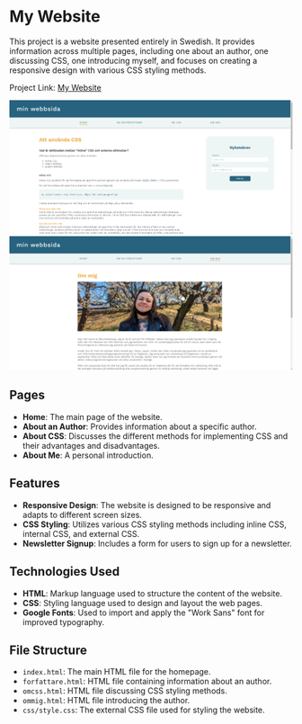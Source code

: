 # My Website

This project is a website presented entirely in Swedish. It provides information across multiple pages, including one about an author, one discussing CSS, one introducing myself, and focuses on creating a responsive design with various CSS styling methods.

Project Link: [My Website](https://moaburke.github.io/MyWebsite/index.html)

![index.png](index.png)
![om_mig.png](om_mig.png)

## Pages

- **Home**: The main page of the website.
- **About an Author**: Provides information about a specific author.
- **About CSS**: Discusses the different methods for implementing CSS and their advantages and disadvantages.
- **About Me**: A personal introduction.

## Features

- **Responsive Design**: The website is designed to be responsive and adapts to different screen sizes.
- **CSS Styling**: Utilizes various CSS styling methods including inline CSS, internal CSS, and external CSS.
- **Newsletter Signup**: Includes a form for users to sign up for a newsletter.

## Technologies Used

- **HTML**: Markup language used to structure the content of the website.
- **CSS**: Styling language used to design and layout the web pages.
- **Google Fonts**: Used to import and apply the "Work Sans" font for improved typography.

## File Structure

- `index.html`: The main HTML file for the homepage.
- `forfattare.html`: HTML file containing information about an author.
- `omcss.html`: HTML file discussing CSS styling methods.
- `ommig.html`: HTML file introducing the author.
- `css/style.css`: The external CSS file used for styling the website.
